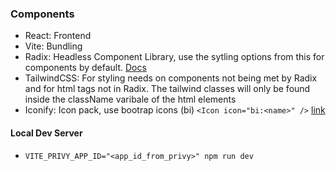 ### Components

* React: Frontend
* Vite: Bundling 
* Radix: Headless Component Library, use the sytling options from this for components by default. [Docs](https://www.radix-ui.com/themes/docs/components/button)
* TailwindCSS: For styling needs on components not being met by Radix and for html tags not in Radix.
               The tailwind classes will only be found inside the className varibale of the html elements 
* Iconify: Icon pack, use bootrap icons (bi) `<Icon icon="bi:<name>" />` [link](https://icon-sets.iconify.design/bi/)

#### Local Dev Server
* `VITE_PRIVY_APP_ID="<app_id_from_privy>" npm run dev`